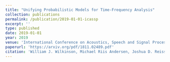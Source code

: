 ```yaml
---
title: "Unifying Probabilistic Models for Time-Frequency Analysis"
collection: publications
permalink: /publication/2019-01-01-icassp
excerpt: ''
type: published
date: 2019-01-01
year: 2019
venue: 'International Conference on Acoustics, Speech and Signal Processing (ICASSP)'
paperurl: 'https://arxiv.org/pdf/1811.02489.pdf'
citation: 'William J. Wilkinson, Michael Riis Andersen, Joshua D. Reiss, Dan Stowell and Arno Solin, <i>Unifying Probabilistic Models for Time-Frequency Analysis</i>, in IEEE International Conference on Acoustics, Speech, and Signal Processing (ICASSP), 2019.'
---
```

